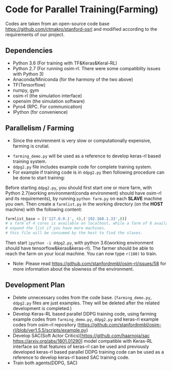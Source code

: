 # Code for Parallel Training(Farming)

Codes are taken from an open-source code base https://github.com/ctmakro/stanford-osrl and modified according to the requirements of our project.

## Dependencies

  - Python 3.6 (For training with TF&Keras&Keral-RL)
  - Python 2.7 (For running osim-rl. There were some compatiblity issues with Python 3) 
  - Anaconda/Miniconda (for the harmony of the two above)
  - TF(Tensorflow)
  - numpy, gym
  - osim-rl (the simulation interface)
  - opensim (the simulation software)
  - Pyro4 (RPC. For communication)
  - IPython (for convenience)

## Parallelism / Farming

* Since the envirenment is very slow or computationally expensive, farming is crutial. 
- `farming_demo.py` will be used as a reference to develop keras-rl based training system.
- `ddpg2.py` file includes example code for complete training system.
- For example if training code is in `ddpg2.py` then following procedure can be done to start training:

Before starting `ddpg2.py`, you should first start one or more farm, with Python 2.7(working environment(conda environment) should have osim-rl and its requirements), by running `python farm.py` on each **SLAVE** machine you own. Then create a `farmlist.py` in the working directory (on the **HOST** machine) with the following content:

```py
farmlist_base = [('127.0.0.1', 4),('192.168.1.33',8)]
# a farm of 4 cores is available on localhost, while a farm of 8 available on another machine.
# expand the list if you have more machines.
# this file will be consumed by the host to find the slaves.
```
Then start `ipython -i ddpg2.py`, with python 3.6(working environment should have tensorflow&keras&keras-rl). The farmer should be able to reach the farm on your local machine. You can now type `r(100)` to train.


* Note: Please read <https://github.com/stanfordnmbl/osim-rl/issues/58> for more information about the slowness of the environment.

## Development Plan

- Delete unnecessary codes from the code base. (`farming_demo.py`, `ddpg2.py` files are just examples. They will be deleted after the related development is completed.)
- Develop Keras-RL based parallel DDPG training code, using farming example codes from `farming_demo.py`, `ddpg2.py` and keras-rl example codes from osim-rl repository (https://github.com/stanfordnmbl/osim-rl/blob/ver1.5.5/scripts/example.py)
- Develop SAC(Soft Actor Critics)[https://github.com/haarnoja/sac https://arxiv.org/abs/1801.01290] model compatible with Keras-RL interface so that features of keras-rl can be used and previously developed keras-rl based parallel DDPG training code can be used as a reference to develop keras-rl based SAC training code.
- Train both agents(DDPG, SAC)